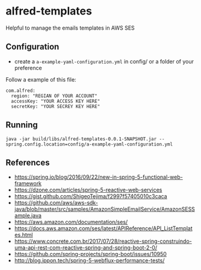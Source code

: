 # alfred-templates

Helpful to manage the emails templates in AWS SES

## Configuration 

- create a `a-example-yaml-configuration.yml` in config/ or a folder of your preference

Follow a example of this file:

```
com.alfred:
  region: "REGIAN OF YOUR ACCOUNT"
  accessKey: "YOUR ACCESS KEY HERE"
  secretKey: "YOUR SECREY KEY HERE"
```

## Running

`java -jar build/libs/alfred-templates-0.0.1-SNAPSHOT.jar --spring.config.location=config/a-example-yaml-configuration.yml`

## References

- https://spring.io/blog/2016/09/22/new-in-spring-5-functional-web-framework
- https://dzone.com/articles/spring-5-reactive-web-services
- https://gist.github.com/ShigeoTejima/f2997f57405010c3caca
- https://github.com/aws/aws-sdk-java/blob/master/src/samples/AmazonSimpleEmailService/AmazonSESSample.java
- https://aws.amazon.com/documentation/ses/
- https://docs.aws.amazon.com/ses/latest/APIReference/API_ListTemplates.html
- https://www.concrete.com.br/2017/07/28/reactive-spring-construindo-uma-api-rest-com-reactive-spring-and-spring-boot-2-0/
- https://github.com/spring-projects/spring-boot/issues/10950
- http://blog.ippon.tech/spring-5-webflux-performance-tests/